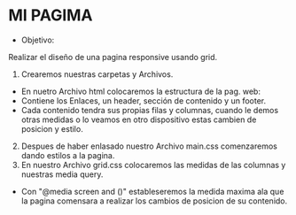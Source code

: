 # MI PAGIMA

- Objetivo:

Realizar el diseño de una pagina responsive usando grid.

1. Crearemos nuestras carpetas y Archivos.
 - En nuetro Archivo html colocaremos la estructura de la pag. web:
 - Contiene los Enlaces, un header, sección de contenido y un footer.
 - Cada contenido tendra sus propias filas y columnas, cuando le demos otras medidas o lo veamos en otro dispositivo estas cambien de posicion y estilo.

 2. Despues de haber enlasado nuestro Archivo main.css comenzaremos dando estilos a la pagina.
 3. En nuestro Archivo grid.css colocaremos las medidas de las columnas y nuestras media query.
 - Con "@media screen and ()" estableseremos la medida maxima ala que la pagina comensara a realizar los cambios de posicion de su contenido.  


  <!-- Nota: Mi media query no funciono :( intentende dando un color al body en cierta medida y no lo hace. hacer unas columnas que pasaran a un ancho de 100% tampoco hacia el cambio.
  - si tengo elasado mi archivo y mi viewport en meta, lo revise varias veces y no encontre el error.  -->
